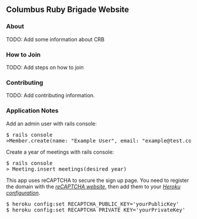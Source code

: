 ## Columbus Ruby Brigade Website

### About
TODO: Add some information about CRB

### How to Join
TODO: Add steps on how to join

### Contributing
TODO: Add contributing information.

### Application Notes

Add an admin user with rails console:

<pre>$ rails console
>Member.create(name: "Example User", email: "example@test.com", admin: true, password: "foobar", password_confirmation: "foobar")</pre>

Create a year of meetings with rails console:

<pre>$ rails console
> Meeting.insert_meetings(desired_year)</pre>

This app uses reCAPTCHA to secure the sign up page. You need to register the domain with the [*reCAPTCHA website*](http://www.google.com/recaptcha), then add them to your [*Heroku configuration*](https://devcenter.heroku.com/articles/config-vars).

<pre>$ heroku config:set RECAPTCHA_PUBLIC_KEY='yourPublicKey'
$ heroku config:set RECAPTCHA_PRIVATE_KEY='yourPrivateKey'</pre>